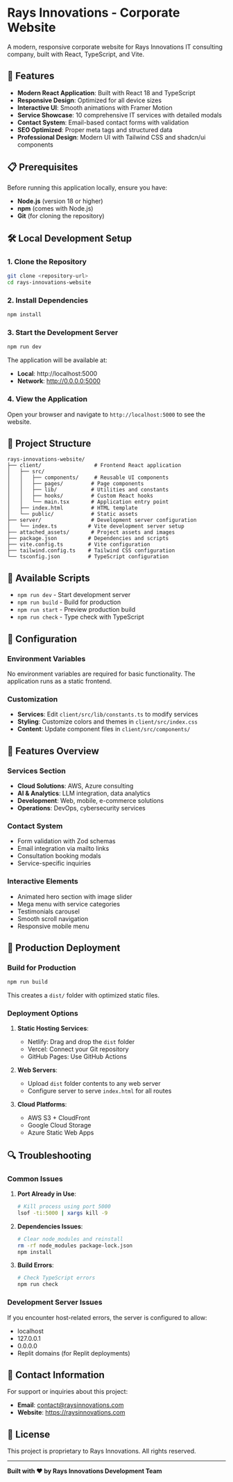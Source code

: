 # Rays Innovations - Corporate Website

A modern, responsive corporate website for Rays Innovations IT consulting company, built with React, TypeScript, and Vite.

## 🚀 Features

- **Modern React Application**: Built with React 18 and TypeScript
- **Responsive Design**: Optimized for all device sizes
- **Interactive UI**: Smooth animations with Framer Motion
- **Service Showcase**: 10 comprehensive IT services with detailed modals
- **Contact System**: Email-based contact forms with validation
- **SEO Optimized**: Proper meta tags and structured data
- **Professional Design**: Modern UI with Tailwind CSS and shadcn/ui components

## 📋 Prerequisites

Before running this application locally, ensure you have:

- **Node.js** (version 18 or higher)
- **npm** (comes with Node.js)
- **Git** (for cloning the repository)

## 🛠️ Local Development Setup

### 1. Clone the Repository

```bash
git clone <repository-url>
cd rays-innovations-website
```

### 2. Install Dependencies

```bash
npm install
```

### 3. Start the Development Server

```bash
npm run dev
```

The application will be available at:
- **Local**: http://localhost:5000
- **Network**: http://0.0.0.0:5000

### 4. View the Application

Open your browser and navigate to `http://localhost:5000` to see the website.

## 📁 Project Structure

```
rays-innovations-website/
├── client/                 # Frontend React application
│   ├── src/
│   │   ├── components/     # Reusable UI components
│   │   ├── pages/         # Page components
│   │   ├── lib/           # Utilities and constants
│   │   ├── hooks/         # Custom React hooks
│   │   └── main.tsx       # Application entry point
│   ├── index.html         # HTML template
│   └── public/            # Static assets
├── server/                # Development server configuration
│   └── index.ts          # Vite development server setup
├── attached_assets/       # Project assets and images
├── package.json          # Dependencies and scripts
├── vite.config.ts        # Vite configuration
├── tailwind.config.ts    # Tailwind CSS configuration
└── tsconfig.json         # TypeScript configuration
```

## 🎯 Available Scripts

- `npm run dev` - Start development server
- `npm run build` - Build for production
- `npm run start` - Preview production build
- `npm run check` - Type check with TypeScript

## 🔧 Configuration

### Environment Variables

No environment variables are required for basic functionality. The application runs as a static frontend.

### Customization

- **Services**: Edit `client/src/lib/constants.ts` to modify services
- **Styling**: Customize colors and themes in `client/src/index.css`
- **Content**: Update component files in `client/src/components/`

## 📱 Features Overview

### Services Section
- **Cloud Solutions**: AWS, Azure consulting
- **AI & Analytics**: LLM integration, data analytics
- **Development**: Web, mobile, e-commerce solutions
- **Operations**: DevOps, cybersecurity services

### Contact System
- Form validation with Zod schemas
- Email integration via mailto links
- Consultation booking modals
- Service-specific inquiries

### Interactive Elements
- Animated hero section with image slider
- Mega menu with service categories
- Testimonials carousel
- Smooth scroll navigation
- Responsive mobile menu

## 🚢 Production Deployment

### Build for Production

```bash
npm run build
```

This creates a `dist/` folder with optimized static files.

### Deployment Options

1. **Static Hosting Services**:
   - Netlify: Drag and drop the `dist` folder
   - Vercel: Connect your Git repository
   - GitHub Pages: Use GitHub Actions

2. **Web Servers**:
   - Upload `dist` folder contents to any web server
   - Configure server to serve `index.html` for all routes

3. **Cloud Platforms**:
   - AWS S3 + CloudFront
   - Google Cloud Storage
   - Azure Static Web Apps

## 🔍 Troubleshooting

### Common Issues

1. **Port Already in Use**:
   ```bash
   # Kill process using port 5000
   lsof -ti:5000 | xargs kill -9
   ```

2. **Dependencies Issues**:
   ```bash
   # Clear node_modules and reinstall
   rm -rf node_modules package-lock.json
   npm install
   ```

3. **Build Errors**:
   ```bash
   # Check TypeScript errors
   npm run check
   ```

### Development Server Issues

If you encounter host-related errors, the server is configured to allow:
- localhost
- 127.0.0.1
- 0.0.0.0
- Replit domains (for Replit deployments)

## 📧 Contact Information

For support or inquiries about this project:
- **Email**: contact@raysinnovations.com
- **Website**: https://raysinnovations.com

## 📄 License

This project is proprietary to Rays Innovations. All rights reserved.

---

**Built with ❤️ by Rays Innovations Development Team**